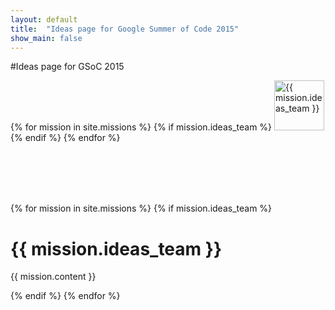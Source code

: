 ```yaml
---
layout: default
title:  "Ideas page for Google Summer of Code 2015"
show_main: false
---
```


#Ideas page for GSoC 2015

{% for mission in site.missions %}
 {% if mission.ideas_team %}
   <a href="#{{ mission.ideas_team }}">
    <img class="media-object pull-left"  height="80" width="80" src="{{page.root}}/img/members/{{ mission.ideas_team | slugify }}.png" alt="{{ mission.ideas_team }}" />
   </a>
 {% endif %}
{% endfor %}

<br><br><br><br>

{% for mission in site.missions %}
 {% if mission.ideas_team %}

# {{ mission.ideas_team }}

{{ mission.content }}   

{% endif %}
{% endfor %}
